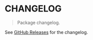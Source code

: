 # CHANGELOG

> Package changelog.

See [GitHub Releases](https://github.com/stdlib-js/utils-filter-arguments/releases) for the changelog.